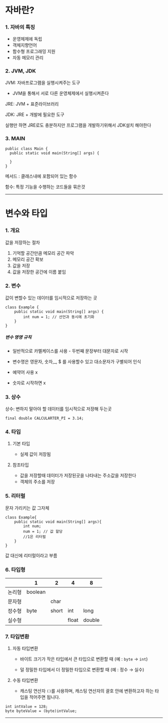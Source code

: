 # 자바란?

### 1. 자바의 특징

- 운영체제에 독립
- 객체지향언어
- 함수형 프로그래밍 지원
- 자동 메모리 관리



### 2. JVM, JDK

JVM: 자바프로그램을 실행시켜주는 도구 

- JVM을 통해서 서로 다른 운영체제에서 실행시켜준다



JRE: JVM + 표준라이브러리

JDK: JRE + 개발에 필요한 도구

실행만 하면 JRE로도 충분하지만 프로그램을 개발하기위해서 JDK설치 해야한다



### 3. MAIN

~~~
public class Main {
  public static void main(String[] args) {

  }
}
~~~

메서드 : 클래스내에 포함되어 있는 함수

함수: 특정 기능을 수행하는 코드들을 묶은것 



---

# 변수와 타입

### 1. 개요

값을 저장하는 절차

1. 기억할 공간만큼 메모리 공간 파악
2. 메모리 공간 확보
3. 값을 저장 
4. 값을 저장한 공간에 이름 붙임



### 2. 변수

값이 변할수 있는 데이터를 임시적으로 저장하는 곳 

~~~~
class Example {
	public static void main(String[] args) {
		int num = 1; // 선언과 동시에 초기화
	}
}
~~~~

##### 변수 명명 규칙

- 일반적으로 카멜케이스를 사용 - 두번째 문장부터 대문자로 시작

- 변수명은 영문자, 숫자,_, $ 를 사용할수 있고 대소문자가 구별되어 인식
- 예약어 사용 x 
- 숫자로 시작하면 x



### 3. 상수

상수: 변하지 말아야 할 데이터를 임시적으로 저장해 두는곳 

~~~
final double CALCULARTER_PI = 3.14;
~~~



### 4. 타입

1. 기본 타입 
   - 실제 값이 저장됨

2. 참조타입
   - 값을 저장할때 데이터가 저장된곳을 나타내는 주소값을 저장한다 
   - 객체의 주소를 저장



### 5. 리터럴

문자 가리키는 값 그자체

~~~
class Example{
	public static void main(String[] args){
		int num;
		num = 1; // 값 할당 
		//1은 리터럴 
	}
}
~~~

값 대신에 리터럴이라고 부름 



### 6. 타입형

|        | 1       | 2     | 4     | 8      |
| ------ | ------- | ----- | ----- | ------ |
| 논리형 | boolean |       |       |        |
| 문자형 |         | char  |       |        |
| 정수형 | byte    | short | int   | long   |
| 실수형 |         |       | float | double |



### 7. 타입변환

1. 자동 타입변환 

   - 바이트 크기가 작은 타입에서 큰 타입으로 변환할 때 (예 : `byte` → `int`)

   - 덜 정밀한 타입에서 더 정밀한 타입으로 변환할 때 (예 : 정수 → 실수)

2. 수동 타입변환
   - 캐스팅 연산자 `()`를 사용하며, 캐스팅 연산자의 괄호 안에 변환하고자 하는 타입을 적어주면 됩니다.

~~~
int intValue = 128;
byte byteValue = (byte)intValue;
~~~

----

